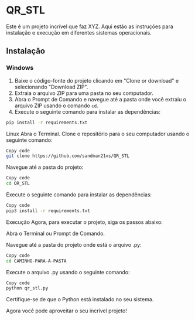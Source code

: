 # QR_STL

Este é um projeto incrível que faz XYZ. Aqui estão as instruções para instalação e execução em diferentes sistemas operacionais.

## Instalação

### Windows

1. Baixe o código-fonte do projeto clicando em "Clone or download" e selecionando "Download ZIP".
2. Extraia o arquivo ZIP para uma pasta no seu computador.
3. Abra o Prompt de Comando e navegue até a pasta onde você extraiu o arquivo ZIP usando o comando `cd`.
4. Execute o seguinte comando para instalar as dependências:

```sh
pip install -r requirements.txt
```
Linux
Abra o Terminal.
Clone o repositório para o seu computador usando o seguinte comando:
```sh
Copy code
git clone https://github.com/sandman21vs/QR_STL
```
Navegue até a pasta do projeto:
```sh
Copy code
cd QR_STL
```
Execute o seguinte comando para instalar as dependências:
````sh
Copy code
pip3 install -r requirements.txt
````
Execução
Agora, para executar o projeto, siga os passos abaixo:

Abra o Terminal ou Prompt de Comando.

Navegue até a pasta do projeto onde está o arquivo .py:

```sh
Copy code
cd CAMINHO-PARA-A-PASTA
```
Execute o arquivo .py usando o seguinte comando:
```sh
Copy code
python qr_stl.py
```
Certifique-se de que o Python está instalado no seu sistema.

Agora você pode aproveitar o seu incrível projeto!


